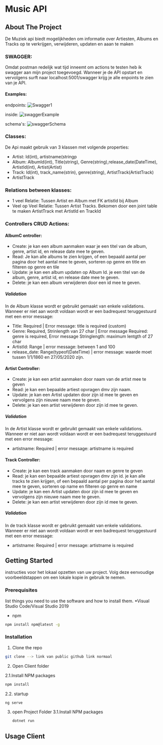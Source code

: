 <!-- TABLE OF CONTENTS -->
# Music API

<!-- ABOUT THE PROJECT -->
## About The Project
De Muziek api biedt mogelijkheden om informatie over Artiesten, Albums en Tracks op te verkrijgen, verwijderen, updaten en aaan te maken
### SWAGGER:
Omdat postman redelijk wat tijd inneemt om actions te testen heb ik swagger aan mijn project toegevoegd. Wanneer je de API opstart en vervolgens surft naar localhost:5001/swagger krijg je alle enpoints te zien van je API.
#### Examples:
endpoints:
![Swagger1](https://user-images.githubusercontent.com/45263088/83016252-ef74de00-a021-11ea-8149-16caec4380e4.PNG)

inside:
 ![swaggerExample](https://user-images.githubusercontent.com/45263088/83016353-17644180-a022-11ea-801a-0bdd47cd9489.PNG)

schema's:
![swaggerSchema](https://user-images.githubusercontent.com/45263088/83016478-4a0e3a00-a022-11ea-83f0-9b02161cbbe1.PNG)




### Classes:
De Api maakt gebruik van 3 klassen met volgende properties:
- Artist: Id(int), artistname(stringp
- Album: AlbumId(int), Title(string), Genre(string),release_date(DateTime), ArtistId(int), Artist(Artist)
- Track: Id(int), track_name(strin), genre(string), ArtistTrack(ArtistTrack)
- ArtistTrack

### Relations between klasses:
- 1 veel Relatie: Tussen Artist en Album met FK artistId bij Album
- Veel op Veel Relatie: Tussen Artist Tracks. Bekomen door een joint table te maken ArtistTrack met ArtistId en TrackId

### Controllers CRUD Actions:
#### AlbumC ontroller:
- Create: je kan een album aanmaken waar je een titel van de album, genre, artist id, en release date mee te geven.
- Read: Je kan alle albums te zien krijgen, of een bepaald aantal per pagina door het aantal mee te geven, sorteren op genre en title en filteren op genre en tile
- Update: je kan een album updaten op Album Id. je een titel van de album, genre, artist id, en release date mee te geven.
- Delete: je kan een album verwijderen door een id mee te geven.
##### Validation
In de Album klasse wordt er gebruikt gemaakt van enkele validations. Wanneer er niet aan wordt voldaan wordt er een badrequest teruggestuurd met een error message:
- Title: Required | Error message: title is required (custom)
- Genre: Required, Strinlength van 27 char | Error message Required: genre is required, Error message Stringlength: maximum lentgth of 27 char
- ArtistId: Range | error message: between 1 and 100
- release_date: Range(typeof(DateTime) | error message: waarde moet tussen 1/1/1860 en 27/05/2020 zijn.

#### Artist Controller:
- Create: je kan een artist aanmaken door  naam van de artist mee te geven
- Read: je kan een bepaalde artiest opvragen dmv zijn naam. 
- Update: je kan een Artist updaten door zijn id mee te geven en vervolgens zijn nieuwe naam mee te geven.
- Delete: je kan een artist verwijderen door zijn id mee te geven.
##### Validation
In de Artist klasse wordt er gebruikt gemaakt van enkele validations. Wanneer er niet aan wordt voldaan wordt er een badrequest teruggestuurd met een error message:
- artistname: Required | error message: artistname is required


#### Track Controller:
- Create: je kan een track aanmaken door  naam en genre  te geven
- Read: je kan een bepaalde artiest opvragen dmv zijn id. je kan alle tracks te zien krijgen, of een bepaald aantal per pagina door het aantal mee te geven, sorteren op name en filteren op genre en name
- Update: je kan een Artist updaten door zijn id mee te geven en vervolgens zijn nieuwe naam mee te geven.
- Delete: je kan een artist verwijderen door zijn id mee te geven.
##### Validation
In de track klasse wordt er gebruikt gemaakt van enkele validations. Wanneer er niet aan wordt voldaan wordt er een badrequest teruggestuurd met een error message:
- artistname: Required | error message: artistname is required




## Getting Started

instructies voor het lokaal opzetten van uw project. Volg deze eenvoudige voorbeeldstappen om een lokale kopie in gebruik te nemen.

### Prerequisites

list things you need to use the software and how to install them.
*Visual Studio Code/Visual Studio 2019
* npm
```sh
npm install npm@latest -g
```

### Installation

1. Clone the repo
```sh
git clone --> link van public github link normaal
```
2. Open Client folder

  2.1.Install NPM packages
```sh
npm install
```
  2.2. startup
```sh
ng serve
```
3. open Project Folder
  3.1.Install NPM packages
    ```sh
    dotnet run
    ```

## Usage Client



<!-- ROADMAP -->
